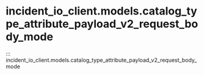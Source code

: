 # incident_io_client.models.catalog_type_attribute_payload_v2_request_body_mode

::: incident_io_client.models.catalog_type_attribute_payload_v2_request_body_mode